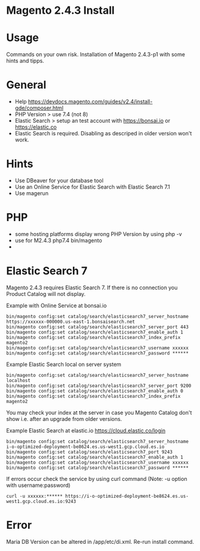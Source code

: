 # Magento 2.4.3 Install

# Usage

Commands on your own risk. Installation of Magento 2.4.3-p1 with some hints and tipps.

# General

* Help https://devdocs.magento.com/guides/v2.4/install-gde/composer.html
* PHP Version > use 7.4 (not 8)
* Elastic Search > setup an test account with https://bonsai.io or https://elastic.co
* Elastic Search is required. Disabling as descriped in older version won't work.

# Hints

* Use DBeaver for your database tool
* Use an Online Service for Elastic Search with Elastic Search 7.1
* Use magerun

# PHP

* some hosting platforms display wrong PHP Version by using php -v
* use for M2.4.3 php7.4 bin/magento
* 
# Elastic Search 7

Magento 2.4.3 requires Elastic Search 7. If there is no connection you Product Catalog will not display.

Example with Online Service at bonsai.io

```
bin/magento config:set catalog/search/elasticsearch7_server_hostname https://xxxxxx-000000.us-east-1.bonsaisearch.net
bin/magento config:set catalog/search/elasticsearch7_server_port 443
bin/magento config:set catalog/search/elasticsearch7_enable_auth 1
bin/magento config:set catalog/search/elasticsearch7_index_prefix magento2
bin/magento config:set catalog/search/elasticsearch7_username xxxxxx
bin/magento config:set catalog/search/elasticsearch7_password ******
```
Example Elastic Search local on server system

```
bin/magento config:set catalog/search/elasticsearch7_server_hostname localhost
bin/magento config:set catalog/search/elasticsearch7_server_port 9200
bin/magento config:set catalog/search/elasticsearch7_enable_auth 0
bin/magento config:set catalog/search/elasticsearch7_index_prefix magento2
```

You may check your index at the server in case you Magento Catalog don't show i.e. after an upgrade from older versions.

Example Elastic Search at elastic.io
https://cloud.elastic.co/login

```
bin/magento config:set catalog/search/elasticsearch7_server_hostname i-o-optimized-deployment-be8624.es.us-west1.gcp.cloud.es.io
bin/magento config:set catalog/search/elasticsearch7_port 9243
bin/magento config:set catalog/search/elasticsearch7_enable_auth 1
bin/magento config:set catalog/search/elasticsearch7_username xxxxxx
bin/magento config:set catalog/search/elasticsearch7_password ******
```
If errors occur check the service by using curl command (Note: -u option with username:password)
```
curl -u xxxxxx:****** https://i-o-optimized-deployment-be8624.es.us-west1.gcp.cloud.es.io:9243
```
# Error 

Maria DB Version can be altered in <magento-root>/app/etc/di.xml. Re-run install command.


